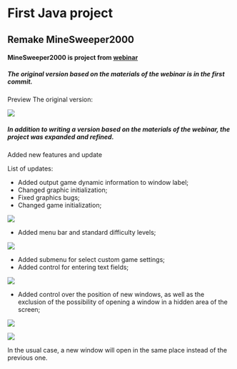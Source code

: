 # First Java project
## Remake MineSweeper2000


#### MineSweeper2000 is project from [webinar](https://youtu.be/shM-eFH9aGw)

##### The original version based on the materials of the webinar is in the first commit.

Preview The original version:

![](https://user-images.githubusercontent.com/94999233/143879898-6dbfdd80-4c11-4792-917c-6726d7326178.png)

##### In addition to writing a version based on the materials of the webinar, the project was expanded and refined.
Added new features and update

List of updates:

- Added output game dynamic information to window label;
- Changed graphic initialization;
- Fixed graphics bugs;
- Changed game initialization;

![](https://user-images.githubusercontent.com/94999233/143881856-339909d7-af7e-4df4-aab8-997d54f24585.png)
- Added menu bar and standard difficulty levels;

![](https://user-images.githubusercontent.com/94999233/143880256-6f1a65d0-318e-4a85-8355-d51e1af5aebb.png)
- Added submenu for select custom game settings;
- Added control for entering text fields;

![](https://user-images.githubusercontent.com/94999233/143881412-0072cd7b-d4d9-4e4f-94ed-7d5f93eb3103.png)
- Added control over the position of new windows, as well as the exclusion of the possibility of opening a window in a hidden area of the screen;

![](https://user-images.githubusercontent.com/94999233/143882602-3cde9c04-f489-4763-9f43-6bfa7db35155.png)

![](https://user-images.githubusercontent.com/94999233/143882797-a10d1b52-d1ec-4b60-a88c-8f7fd5eb5561.png)

In the usual case, a new window will open in the same place instead of the previous one.



